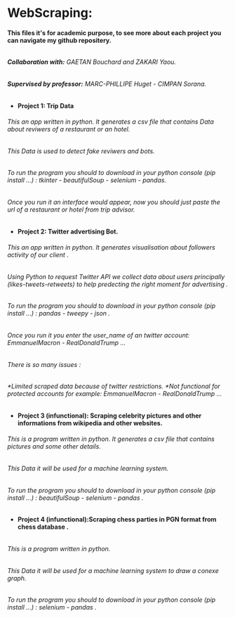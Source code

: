 # WebScraping:
#### This files it's for academic purpose, to see more about each project you can navigate my github repositery.
######
######
###### **Collaboration with:**  GAETAN Bouchard and ZAKARI Yaou.
###### **Supervised by professor:** MARC-PHILLIPE Huget - CIMPAN Sorana.
###
* **Project 1: Trip Data**

###### This an app written in python. It generates a csv file that contains Data about reviwers of a restaurant or an hotel.
###### This Data is used to detect fake reviwers and bots.
###### To run the program you should to download in your python console (pip install ...) : tkinter - beautifulSoup - selenium - pandas.
###### Once you run it an interface would appear, now you should just paste the url of a restaurant or hotel from trip advisor.

* **Project 2: Twitter advertising Bot.** 

###### This an app written in python. It generates visualisation about followers activity of our client .
###### Using Python to request Twitter API we collect data about users principally (likes-tweets-retweets) to help predecting the right moment for advertising .
###### To run the program you should to download in your python console (pip install ...) : pandas - tweepy - json .
###### Once you run it you enter the user_name of an twitter account: EmmanuelMacron - RealDonaldTrump ...
###### There is so many issues :
######  *Limited scraped data because of twitter restrictions. *Not functional for protected accounts for example: EmmanuelMacron - RealDonaldTrump ...

* **Project 3 (infunctional): Scraping celebrity pictures and other informations from wikipedia and other websites.**

###### This is a program written in python. It generates a csv file that contains pictures and some other details.
###### This Data it will be used for a machine learning system.
###### To run the program you should to download in your python console (pip install ...) : beautifulSoup - selenium - pandas .

* **Project 4 (infunctional):Scraping chess parties in PGN format from chess database .**
######
###### This is a program written in python.
###### This Data it will be used for a machine learning system to draw a conexe graph.
###### To run the program you should to download in your python console (pip install ...) : selenium - pandas .

